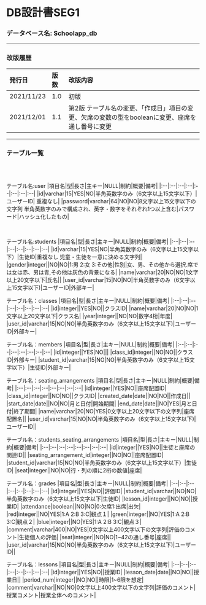 # DB設計書SEG1

### データベース名: Schoolapp_db
---
### 改版履歴
|発行日|版数|改版内容|
|:--|:--|:--|
|2021/11/23|1.0|初版|
|2021/12/01|1.1|第2版 テーブル名の変更、「作成日」項目の変更、欠席の変数の型をbooleanに変更、座席を通し番号に変更|

---

### テーブル一覧

<br>


<br>

テーブル名:user
|項目名|型|長さ|主キー|NULL|制約|概要|備考|
|:--|:--|:--|:--|:--|:--|:--|:--|
|id|varchar|15|YES|NO|半角英数字のみ（6文字以上15文字以下）|ユーザーID|	重複なし|
|password|varchar|64|NO|NO|8文字以上15文字以下の文字列	半角英数字のみで構成され、英字・数字をそれぞれ1つ以上含む|パスワード|ハッシュ化したもの|

<br>

テーブル名:students
|項目名|型|長さ|主キー|NULL|制約|概要|備考|
|:--|:--|:--|:--|:--|:--|:--|:--|
|id|varchar|15|YES|NO|半角英数字のみ（6文字以上15文字以下）|生徒ID|重複なし 児童・生徒を一意に決める文字列|
|gender|integer||NO|NO|1:男 2:女 3:その他|性別|女、男、その他から選択.席では女は赤、男は青,その他は灰色の背景になる|
|name|varchar|20|NO|NO|1文字以上20文字以下|氏名||
|user_id|varchar|15|NO|NO|半角英数字のみ（6文字以上15文字以下)|ユーザーID|外部キー|


テーブル名：classes
|項目名|型|長さ|主キー|NULL|制約|概要|備考|
|:--|:--|:--|:--|:--|:--|:--|:--|
|id|integer||YES|NO||クラスID|
|name|varchar|20|NO|NO|1文字以上20文字以下|クラス名|
|year|integer||NO|NO|数字4桁|年度|
|user_id|varchar|15|NO|NO|半角英数字のみ（6文字以上15文字以下)|ユーザーID|外部キー|


テーブル名：members
|項目名|型|長さ|主キー|NULL|制約|概要|備考|
|:--|:--|:--|:--|:--|:--|:--|:--|
|id|integer||YES|NO|||
|class_id|integer||NO|NO||クラスID|外部キー|
|student_id|varchar|15|NO|NO|半角英数字のみ（6文字以上15文字以下）|生徒ID|外部キー|


テーブル名：seating_arrangements
|項目名|型|長さ|主キー|NULL|制約|概要|備考|
|:--|:--|:--|:--|:--|:--|:--|:--|
|id|integer||YES|NO||座席配置ID|
|class_id|integer||NO|NO||クラスID|
|created_date|date||NO|NO||作成日||
|start_date|date||NO|NO|月と日付|開始期間|
|end_date|date||NO|YES|月と日付|終了期間|
|name|varchar|20|NO|YES|0文字以上20文字以下の文字列|座席配置名||
|user_id|varchar|15|NO|NO|半角英数字のみ（6文字以上15文字以下)|ユーザーID||

テーブル名：students_seating_arrangements
|項目名|型|長さ|主キー|NULL|制約|概要|備考|
|:--|:--|:--|:--|:--|:--|:--|:--|
|id|integer||YES|NO||生徒と座席の関連ID||
|seating_arrangement_id|integer||NO|NO||座席配置ID|
|student_id|varchar|15|NO|NO|半角英数字のみ（6文字以上15文字以下）|生徒ID|
|seat|integer||NO|NO|行・列の順に2桁の数値|座席|


テーブル名：grades
|項目名|型|長さ|主キー|NULL|制約|概要|備考|
|:--|:--|:--|:--|:--|:--|:--|:--|
|id|integer||YES|NO||評価ID|
|student_id|varchar||NO|NO|半角英数字のみ（6文字以上15文字以下|生徒ID|
|lesson_id|integer||NO|NO||授業ID|
|attendance|boolean||NO|NO|0:欠席1:出席|出欠|
|red|integer||NO|YES|1:A 2:B 3:C|観点１|
|green|integer||NO|YES|1:A 2:B 3:C|観点２|
|blue|integer||NO|YES|1:A 2:B 3:C|観点３|
|comment|varchar|400|NO|YES|0文字以上400文字以下の文字列|評価のコメント|生徒個人の評価|
|seat|integer||NO|NO|1~42の通し番号|座席||
|user_id|varchar|15|NO|NO|半角英数字のみ（6文字以上15文字以下)|ユーザーID||

テーブル名：lessons
|項目名|型|長さ|主キー|NULL|制約|概要|備考|
|:--|:--|:--|:--|:--|:--|:--|:--|
|id|integer||YES|NO||授業ID|
|lesson_date|date||NO|NO||授業日||
|period_num|integer||NO|NO||時限|1~6限を想定|
|comment|varchar||NO|NO|0文字以上400文字以下の文字列|評価のコメント|授業コメント|授業全体へのコメント|



